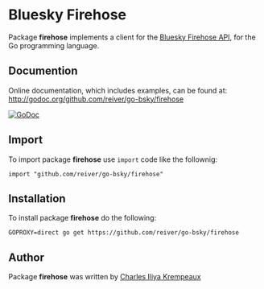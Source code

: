 # Bluesky Firehose

Package **firehose** implements a client for the [Bluesky Firehose API](https://docs.bsky.app/docs/advanced-guides/firehose), for the Go programming language.

## Documention

Online documentation, which includes examples, can be found at: http://godoc.org/github.com/reiver/go-bsky/firehose

[![GoDoc](https://godoc.org/github.com/reiver/go-bsky/firehose?status.svg)](https://godoc.org/github.com/reiver/go-bsky/firehose)

## Import

To import package **firehose** use `import` code like the follownig:
```
import "github.com/reiver/go-bsky/firehose"
```

## Installation

To install package **firehose** do the following:
```
GOPROXY=direct go get https://github.com/reiver/go-bsky/firehose
```

## Author

Package **firehose** was written by [Charles Iliya Krempeaux](http://reiver.link)
